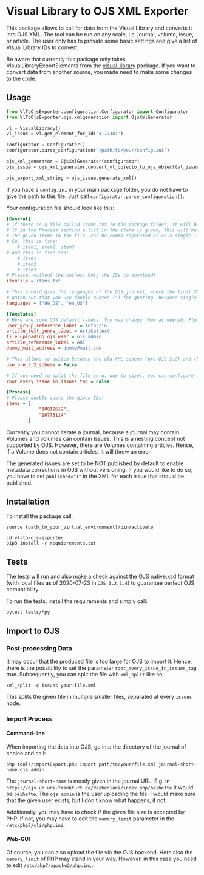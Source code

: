 # Visual Library to OJS XML Exporter 
This package allows to call for data from the Visual Library and converts it into OJS XML. The tool can be run on any scale, i.e. journal, volume, issue, or article. The user only has to provide some basic settings and give a list of Visual Library IDs to convert.

Be aware that currently this package only takes VisualLibraryExportElements from the [visual-library](https://dev.git.ub.uni-frankfurt.de/apachzelt/visual-library) package. If you want to convert data from another source, you made need to make some changes to the code.

## Usage

```python
from VlToOjsExporter.configuration.Configurator import Configurator
from VlToOjsExporter.ojs.xmlgeneration import OjsXmlGenerator

vl = VisualLibrary()
vl_issue = vl.get_element_for_id('4177381')

configurator = Configurator()
configurator.parse_configuration('/path/to/your/config.ini')

ojs_xml_generator = OjsXmlGenerator(configurator)
ojs_issue = ojs_xml_generator.convert_vl_objecto_to_ojs_object(vl_issue)

ojs_export_xml_string = ojs_issue.generate_xml()
```

If you have a `config.ini` in your main package folder, you do not have to give the path to this file. Just call `configurator.parse_configuration()`.

Your configuration file should look like this:

```ini
[General]
# If there is a file called items.txt in the package folder, it will be taken as a list of items to process.
# If in the Process section a list in the items is given, this will have precedence.
# The given items in the file, can be comma seperated or on a single line each.
# So, this is fine:
    # item1, item2, item3
# And this is fine too:
    # item1
    # item2
    # item3
# Please, without the hashes! Only the IDs to download!
itemFile = items.txt

# This should give the languages of the OJS journal, where the final XML is read to!
# Watch out that you use double quotes (") for quoting, because single quotes cause an error...
languages = ["de_DE", "en_US"]

[Templates]
# Here are some OJS default labels. You may change them as needed. Please note, that you do not need quotations for strings, only for strings in lists! 
user_group_reference_label = Autor/in
article_text_genre_label = Artikeltext
file_uploading_ojs_user = ojs_admin
article_reference_label = ART
dummy_mail_address = dummy@mail.com

# This allows to switch between the old XML schema (pre OJS 3.2) and the new XML schema
use_pre_3_2_schema = False

# If you need to split the file (e.g. due to size), you can configure for every issue to have it's own <issues> tag.
root_every_issue_in_issues_tag = False

[Process]
# Please double quote the given IDs!
items = [
            "10812612",
            "10773114"
        ]
```

Currently you cannot iterate a journal, because a journal may contain Volumes and volumes can contain Issues. This is a nesting concept not supported by OJS. However, there are Volumes containing articles. Hence, if a Volume does not contain articles, it will throw an error.

The generated issues are set to be NOT published by default to enable metadata corrections in OJS without versioning. If you would like to do so, you have to set `published="1"` in the XML for each issue that should be published.

## Installation
To install the package call:

```shell script
source {path_to_your_virtual_environment}/bin/activate

cd vl-to-ojs-exporter
pip3 install -r requierements.txt
```

## Tests
The tests will run and also make a check against the OJS native.xsd format (with local files as of 2020-07-23 in `OJS 3.2.1.4`) to guarantee perfect OJS compatibility.

To run the tests, install the requirements and simply call:

`pytest tests/*py`

## Import to OJS
### Post-processing Data
It may occur that the produced file is too large for OJS to import it. Hence, there is the possibility to set the parameter `root_every_issue_in_issues_tag` true. Subsequently, you can split the file with `xml_split` like so:

```shell script
xml_split -c issues your-file.xml
```

This splits the given file in multiple smaller files, separated at every `issues` node.

### Import Process
#### Command-line
When importing the data into OJS, go into the directory of the journal of choice and call:

```shell script
php tools/importExport.php import path/to/your/file.xml journal-short-name ojs_admin
```

The `journal-short-name` is mostly given in the journal URL. E.g. in `https://ojs.ub.uni-frankfurt.de/decheniana/index.php/beihefte` it would be `beihefte`. The `ojs_admin` is the user uploading the file. I would make sure that the given user exists, but I don't know what happens, if not.

Additionally, you may have to check if the given file size is accepted by PHP. If not, you may have to edit the `memory_limit` parameter in the `/etc/php7/cli/php.ini`. 

#### Web-GUI
Of course, you can also upload the file via the OJS backend. Here also the `memory_limit` of PHP may stand in your way. However, in this case you need to edit `/etc/php7/apache2/php.ini`.
